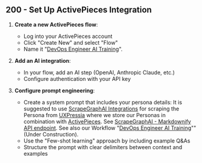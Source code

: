## 200 - Set Up ActivePieces Integration

1. **Create a new ActivePieces flow**:
   - Log into your ActivePieces account
   - Click "Create New" and select "Flow"
   - Name it "[DevOps Engineer AI Training](https://cloud.activepieces.com/projects/WxKLmS8Tt0m32IUaiUkkB/flows/hKbl55TX2O2Iv25TG0RJG)".

2. **Add an AI integration**:
   - In your flow, add an AI step (OpenAI, Anthropic Claude, etc.)
   - Configure authentication with your API key

3. **Configure prompt engineering**:
   - Create a system prompt that includes your persona details: It is suggested to use [ScrapeGraphAI Integrations](https://www.activepieces.com/pieces/scrapegrapghai) for scraping the Persona from [UXPressia](https://uxpressia.com) where we store our Personas in combination with [ActivePieces](https://www.activepieces.com/). See [ScrapeGraphAI - Markdownify API endpoint](https://www.youtube.com/watch?v=T-gbEiMnST8). See also our Workflow "[DevOps Engineer AI Training](https://cloud.activepieces.com/projects/WxKLmS8Tt0m32IUaiUkkB/flows/hKbl55TX2O2Iv25TG0RJG)"" (Under Construction).
   - Use the "Few-shot learning" approach by including example Q&As
   - Structure the prompt with clear delimiters between context and examples
